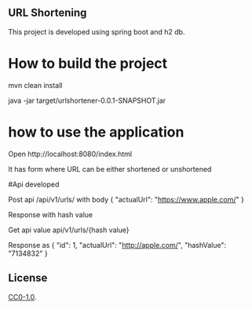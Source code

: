 ## URL Shortening 

This project is developed using spring boot and h2 db.

# How to build the project

mvn clean install 

java -jar target/urlshortener-0.0.1-SNAPSHOT.jar


# how to use the application 

Open http://localhost:8080/index.html

It has form where URL can be either shortened or unshortened 


#Api developed

Post api /api/v1/urls/ with body 
{
	"actualUrl": "https://www.apple.com/" 
}

Response with hash value 

Get api value api/v1/urls/{hash value}

Response as {
    "id": 1,
    "actualUrl": "http://apple.com/",
    "hashValue": "7134832"
}


## License

[CC0-1.0](./LICENSE).
